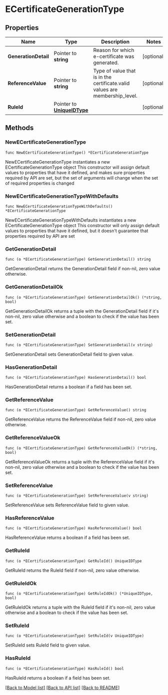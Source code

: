 # ECertificateGenerationType

## Properties

Name | Type | Description | Notes
------------ | ------------- | ------------- | -------------
**GenerationDetail** | Pointer to **string** | Reason for which e-certificate was generated. | [optional] 
**ReferenceValue** | Pointer to **string** | Type of value that is in the certificate.valid values are membership_level. | [optional] 
**RuleId** | Pointer to [**UniqueIDType**](UniqueIDType.md) |  | [optional] 

## Methods

### NewECertificateGenerationType

`func NewECertificateGenerationType() *ECertificateGenerationType`

NewECertificateGenerationType instantiates a new ECertificateGenerationType object
This constructor will assign default values to properties that have it defined,
and makes sure properties required by API are set, but the set of arguments
will change when the set of required properties is changed

### NewECertificateGenerationTypeWithDefaults

`func NewECertificateGenerationTypeWithDefaults() *ECertificateGenerationType`

NewECertificateGenerationTypeWithDefaults instantiates a new ECertificateGenerationType object
This constructor will only assign default values to properties that have it defined,
but it doesn't guarantee that properties required by API are set

### GetGenerationDetail

`func (o *ECertificateGenerationType) GetGenerationDetail() string`

GetGenerationDetail returns the GenerationDetail field if non-nil, zero value otherwise.

### GetGenerationDetailOk

`func (o *ECertificateGenerationType) GetGenerationDetailOk() (*string, bool)`

GetGenerationDetailOk returns a tuple with the GenerationDetail field if it's non-nil, zero value otherwise
and a boolean to check if the value has been set.

### SetGenerationDetail

`func (o *ECertificateGenerationType) SetGenerationDetail(v string)`

SetGenerationDetail sets GenerationDetail field to given value.

### HasGenerationDetail

`func (o *ECertificateGenerationType) HasGenerationDetail() bool`

HasGenerationDetail returns a boolean if a field has been set.

### GetReferenceValue

`func (o *ECertificateGenerationType) GetReferenceValue() string`

GetReferenceValue returns the ReferenceValue field if non-nil, zero value otherwise.

### GetReferenceValueOk

`func (o *ECertificateGenerationType) GetReferenceValueOk() (*string, bool)`

GetReferenceValueOk returns a tuple with the ReferenceValue field if it's non-nil, zero value otherwise
and a boolean to check if the value has been set.

### SetReferenceValue

`func (o *ECertificateGenerationType) SetReferenceValue(v string)`

SetReferenceValue sets ReferenceValue field to given value.

### HasReferenceValue

`func (o *ECertificateGenerationType) HasReferenceValue() bool`

HasReferenceValue returns a boolean if a field has been set.

### GetRuleId

`func (o *ECertificateGenerationType) GetRuleId() UniqueIDType`

GetRuleId returns the RuleId field if non-nil, zero value otherwise.

### GetRuleIdOk

`func (o *ECertificateGenerationType) GetRuleIdOk() (*UniqueIDType, bool)`

GetRuleIdOk returns a tuple with the RuleId field if it's non-nil, zero value otherwise
and a boolean to check if the value has been set.

### SetRuleId

`func (o *ECertificateGenerationType) SetRuleId(v UniqueIDType)`

SetRuleId sets RuleId field to given value.

### HasRuleId

`func (o *ECertificateGenerationType) HasRuleId() bool`

HasRuleId returns a boolean if a field has been set.


[[Back to Model list]](../README.md#documentation-for-models) [[Back to API list]](../README.md#documentation-for-api-endpoints) [[Back to README]](../README.md)


